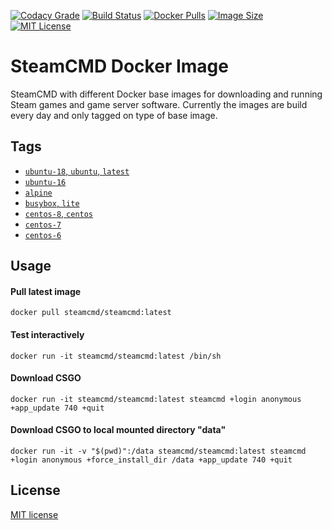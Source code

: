 [![Codacy Grade](https://img.shields.io/codacy/grade/ac5825743b9643049d78279bdaa289fc)](https://www.codacy.com/gh/steamcmd/docker)
[![Build Status](https://img.shields.io/github/workflow/status/steamcmd/docker/Build%20and%20Push%20Container.svg?logo=github)](https://github.com/steamcmd/docker/actions)
[![Docker Pulls](https://img.shields.io/docker/pulls/steamcmd/steamcmd.svg)](https://hub.docker.com/r/steamcmd/steamcmd)
[![Image Size](https://img.shields.io/docker/image-size/steamcmd/steamcmd.svg)](https://hub.docker.com/r/steamcmd/steamcmd)
[![MIT License](https://img.shields.io/badge/license-MIT-blue.svg)](LICENSE.md)

# SteamCMD Docker Image

SteamCMD with different Docker base images for downloading and running Steam games and game server software. Currently the images are build every day and only tagged on type of base image.

## Tags

- [`ubuntu-18`, `ubuntu`, `latest`](dockerfiles/ubuntu-18)
- [`ubuntu-16`](dockerfiles/ubuntu-16)
- [`alpine`](dockerfiles/alpine)
- [`busybox`, `lite`](dockerfiles/busybox)
- [`centos-8`, `centos`](dockerfiles/centos-8)
- [`centos-7`](dockerfiles/centos-7)
- [`centos-6`](dockerfiles/centos-6)

## Usage

#### Pull latest image
```
docker pull steamcmd/steamcmd:latest
```
#### Test interactively
```
docker run -it steamcmd/steamcmd:latest /bin/sh
```
#### Download CSGO
```
docker run -it steamcmd/steamcmd:latest steamcmd +login anonymous +app_update 740 +quit
```
#### Download CSGO to local mounted directory "data"
```
docker run -it -v "$(pwd)":/data steamcmd/steamcmd:latest steamcmd +login anonymous +force_install_dir /data +app_update 740 +quit
```

## License

[MIT license](LICENSE.md)
